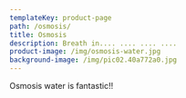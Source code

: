 ```yaml
---
templateKey: product-page
path: /osmosis/
title: Osmosis
description: Breath in.... .... .... ....
product-image: /img/osmosis-water.jpg
background-image: /img/pic02.40a772a0.jpg
---
```

Osmosis water is fantastic!!
